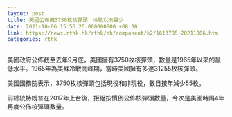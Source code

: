 ```yaml
---
layout: post
title: 美國公布擁3750枚核彈頭　冷戰以來最少
date: 2021-10-06 15:56:26.000000000 +08:00
link: https://news.rthk.hk/rthk/ch/component/k2/1613785-20211006.htm
categories: rthk
---
```


美國政府公佈截至去年9月底，美國擁有3750枚核彈頭，數量是1965年以來的最低水平。1965年為美蘇冷戰高峰期，當時美國擁有多達31255枚核彈頭。

美國國務院表示，3750枚核彈頭包括現役和非現役，數目按年減少55枚。

前總統特朗普在2017年上台後，拒絕按慣例公佈核彈頭數量，今次是美國時隔4年再度公佈核彈頭數量。
